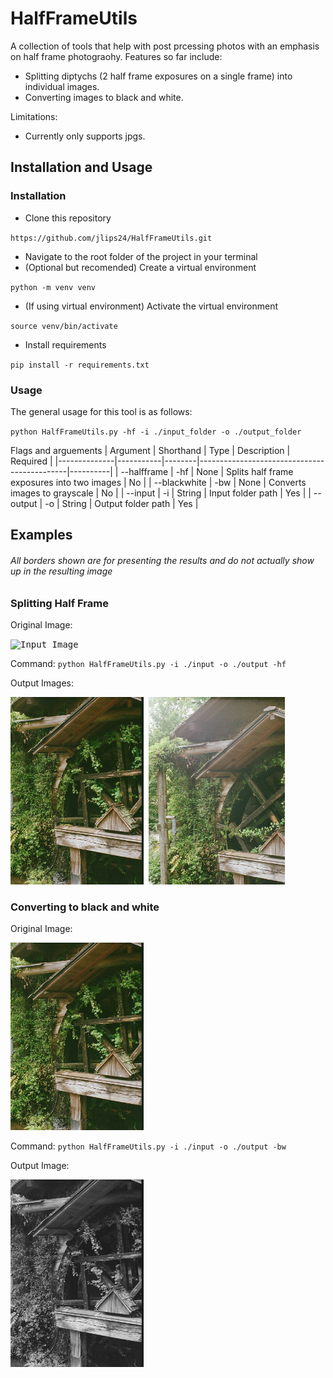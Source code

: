 # HalfFrameUtils

A collection of tools that help with post prcessing photos with an emphasis on half frame photograohy. Features so far include:

- Splitting diptychs (2 half frame exposures on a single frame) into individual images.
- Converting images to black and white.

Limitations:
 - Currently only supports jpgs.

## Installation and Usage

### Installation

- Clone this repository

`https://github.com/jlips24/HalfFrameUtils.git`

- Navigate to the root folder of the project in your terminal
- (Optional but recomended) Create a virtual environment

`python -m venv venv`

- (If using virtual environment) Activate the virtual environment

`source venv/bin/activate`

- Install requirements

`pip install -r requirements.txt`


### Usage
The general usage for this tool is as follows:

`python HalfFrameUtils.py -hf -i ./input_folder -o ./output_folder`


Flags and arguements
| Argument     | Shorthand | Type   | Description                                 | Required |
|--------------|-----------|--------|---------------------------------------------|----------|
| --halfframe  | -hf       | None   | Splits half frame exposures into two images | No       |
| --blackwhite | -bw       | None   | Converts images to grayscale                | No       |
| --input      | -i        | String | Input folder path                           | Yes      |
| --output     | -o        | String | Output folder path                          | Yes      |

## Examples

###### All borders shown are for presenting the results and do not actually show up in the resulting image

### Splitting Half Frame

Original Image:

<kbd>
    <img src="./docs/imgs/HFBefore.jpg" alt="Input Image" height="300"/>
</kbd>


Command: `python HalfFrameUtils.py -i ./input -o ./output -hf`

Output Images:

<kbd>
    <img src="./docs/imgs/HFAfter-1.jpg" alt="Output Image 1" height="300"/>
</kbd>
<kbd>
    <img src="./docs/imgs/HFAfter-2.jpg" alt="Output Image 2" height="300"/>
</kbd>

### Converting to black and white

Original Image:

<kbd>
    <img src="./docs/imgs/HFAfter-1.jpg" alt="Input Image" height="300"/>
</kbd>

Command: `python HalfFrameUtils.py -i ./input -o ./output -bw`

Output Image:

<kbd>
    <img src="./docs/imgs/BWAfter.jpg" alt="Output Image Image" height="300"/>
</kbd>
